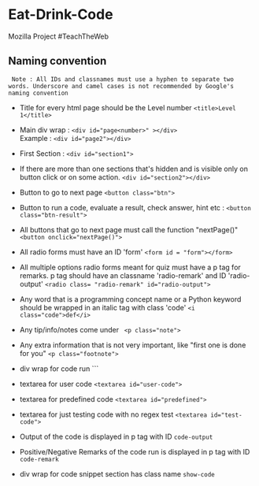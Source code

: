 # Eat-Drink-Code
Mozilla Project #TeachTheWeb

## Naming convention
``` Note : All IDs and classnames must use a hyphen to separate two words. Underscore and camel cases is not recommended by Google's naming convention```

- Title for every html page should be the Level number ```<title>Level 1</title>```

- Main div wrap : ```<div id="page<number>" ></div>```<br>
Example : ```<div id="page2"></div>```

- First Section : ```<div id="section1">```

- If there are more than one sections that's hidden and is visible only on button click or on some action. ```<div id="section2"></div>```

- Button to go to next page ```<button class="btn">```

- Button to run a code, evaluate a result, check answer, hint etc : ```<button class="btn-result">```

- All buttons that go to next page must call the function "nextPage()" ```<button onclick="nextPage()">```

- All radio forms must have an ID 'form' ```<form id = "form"></form>```

- All multiple options radio forms meant for quiz must have a p tag for remarks. p tag should have an classname 'radio-remark' and ID 'radio-output' 
```<radio class= "radio-remark" id="radio-output">```

- Any word that is a programming concept name or a Python keyword should be wrapped in an italic tag with class 'code'
```<i class="code">def</i>```

- Any tip/info/notes come under ``` <p class="note">```

- Any extra information that is not very important, like "first one is done for you" ```<p class="footnote">```

- div wrap for code run ```<div id="working-code">

- textarea for user code ```<textarea id="user-code">```

- textarea for predefined code ```<textarea id="predefined">```

- textarea for just testing code with no regex test ```<textarea id="test-code">```

- Output of the code is displayed in p tag with ID ```code-output```

- Positive/Negative Remarks of the code run is displayed in p tag with ID ```code-remark``` 

- div wrap for code snippet section has class name ```show-code```

